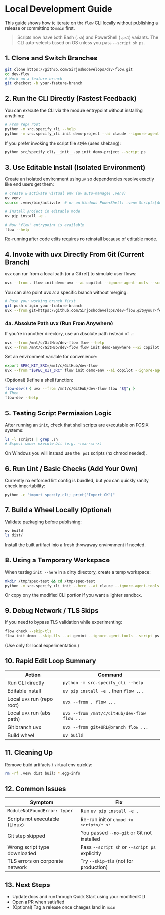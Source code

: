 # Local Development Guide

This guide shows how to iterate on the `flow` CLI locally without publishing a release or committing to `main` first.

> Scripts now have both Bash (`.sh`) and PowerShell (`.ps1`) variants. The CLI auto-selects based on OS unless you pass `--script sh|ps`.

## 1. Clone and Switch Branches

```bash
git clone https://github.com/Sirjoshodevelops/dev-flow.git
cd dev-flow
# Work on a feature branch
git checkout -b your-feature-branch
```

## 2. Run the CLI Directly (Fastest Feedback)

You can execute the CLI via the module entrypoint without installing anything:

```bash
# From repo root
python -m src.specify_cli --help
python -m src.specify_cli init demo-project --ai claude --ignore-agent-tools --script sh
```

If you prefer invoking the script file style (uses shebang):

```bash
python src/specify_cli/__init__.py init demo-project --script ps
```

## 3. Use Editable Install (Isolated Environment)

Create an isolated environment using `uv` so dependencies resolve exactly like end users get them:

```bash
# Create & activate virtual env (uv auto-manages .venv)
uv venv
source .venv/bin/activate  # or on Windows PowerShell: .venv\Scripts\Activate.ps1

# Install project in editable mode
uv pip install -e .

# Now 'flow' entrypoint is available
flow --help
```

Re-running after code edits requires no reinstall because of editable mode.

## 4. Invoke with uvx Directly From Git (Current Branch)

`uvx` can run from a local path (or a Git ref) to simulate user flows:

```bash
uvx --from . flow init demo-uvx --ai copilot --ignore-agent-tools --script sh
```

You can also point uvx at a specific branch without merging:

```bash
# Push your working branch first
git push origin your-feature-branch
uvx --from git+https://github.com/Sirjoshodevelops/dev-flow.git@your-feature-branch flow init demo-branch-test --script ps
```

### 4a. Absolute Path uvx (Run From Anywhere)

If you're in another directory, use an absolute path instead of `.`:

```bash
uvx --from /mnt/c/GitHub/dev-flow flow --help
uvx --from /mnt/c/GitHub/dev-flow flow init demo-anywhere --ai copilot --ignore-agent-tools --script sh
```

Set an environment variable for convenience:
```bash
export SPEC_KIT_SRC=/mnt/c/GitHub/dev-flow
uvx --from "$SPEC_KIT_SRC" flow init demo-env --ai copilot --ignore-agent-tools --script ps
```

(Optional) Define a shell function:
```bash
flow-dev() { uvx --from /mnt/c/GitHub/dev-flow flow "$@"; }
# Then
flow-dev --help
```

## 5. Testing Script Permission Logic

After running an `init`, check that shell scripts are executable on POSIX systems:

```bash
ls -l scripts | grep .sh
# Expect owner execute bit (e.g. -rwxr-xr-x)
```
On Windows you will instead use the `.ps1` scripts (no chmod needed).

## 6. Run Lint / Basic Checks (Add Your Own)

Currently no enforced lint config is bundled, but you can quickly sanity check importability:
```bash
python -c "import specify_cli; print('Import OK')"
```

## 7. Build a Wheel Locally (Optional)

Validate packaging before publishing:

```bash
uv build
ls dist/
```
Install the built artifact into a fresh throwaway environment if needed.

## 8. Using a Temporary Workspace

When testing `init --here` in a dirty directory, create a temp workspace:

```bash
mkdir /tmp/spec-test && cd /tmp/spec-test
python -m src.specify_cli init --here --ai claude --ignore-agent-tools --script sh  # if repo copied here
```
Or copy only the modified CLI portion if you want a lighter sandbox.

## 9. Debug Network / TLS Skips

If you need to bypass TLS validation while experimenting:

```bash
flow check --skip-tls
flow init demo --skip-tls --ai gemini --ignore-agent-tools --script ps
```
(Use only for local experimentation.)

## 10. Rapid Edit Loop Summary

| Action | Command |
|--------|---------|
| Run CLI directly | `python -m src.specify_cli --help` |
| Editable install | `uv pip install -e .` then `flow ...` |
| Local uvx run (repo root) | `uvx --from . flow ...` |
| Local uvx run (abs path) | `uvx --from /mnt/c/GitHub/dev-flow flow ...` |
| Git branch uvx | `uvx --from git+URL@branch flow ...` |
| Build wheel | `uv build` |

## 11. Cleaning Up

Remove build artifacts / virtual env quickly:
```bash
rm -rf .venv dist build *.egg-info
```

## 12. Common Issues

| Symptom | Fix |
|---------|-----|
| `ModuleNotFoundError: typer` | Run `uv pip install -e .` |
| Scripts not executable (Linux) | Re-run init or `chmod +x scripts/*.sh` |
| Git step skipped | You passed `--no-git` or Git not installed |
| Wrong script type downloaded | Pass `--script sh` or `--script ps` explicitly |
| TLS errors on corporate network | Try `--skip-tls` (not for production) |

## 13. Next Steps

- Update docs and run through Quick Start using your modified CLI
- Open a PR when satisfied
- (Optional) Tag a release once changes land in `main`

